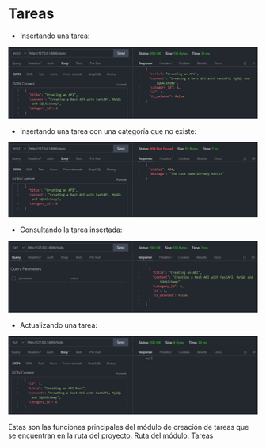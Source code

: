 # Tareas

* Insertando una tarea:

![Tarea insertada](./create-task.PNG)

* Insertando una tarea con una categoría que no existe:

![Tarea insertada con categoría inexistente](./create-task-with-category-not-exist.PNG)

* Consultando la tarea insertada:

![Obtener tarea insertada](./get-task.PNG)

* Actualizando una tarea:

![Obtener tarea insertada](./update-task.PNG)

Estas son las funciones principales del módulo de creación de tareas que se encuentran en la ruta del proyecto: [Ruta del módulo: Tareas](https://github.com/ErickSiguache/Task-List-API/tree/main/src/modules/tasks)
